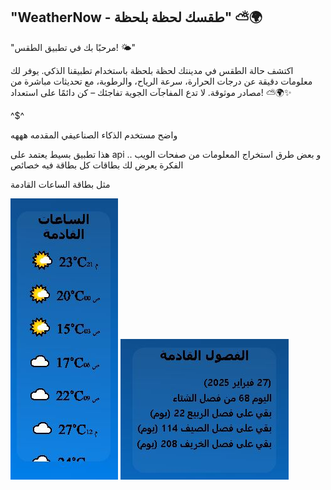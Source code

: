 ## "WeatherNow - طقسك لحظة بلحظة" ⛅🌍

"مرحبًا بك في تطبيق الطقس! 🌤️"

اكتشف حالة الطقس في مدينتك لحظة بلحظة باستخدام تطبيقنا الذكي. يوفر لك معلومات دقيقة عن درجات الحرارة، سرعة الرياح، والرطوبة، مع تحديثات مباشرة من مصادر موثوقة. لا تدع المفاجآت الجوية تفاجئك – كن دائمًا على استعداد! ⛅🌍✨    

^$^  

واضح مستخدم الذكاء الصناعيفي المقدمه هههه

هذا تطبيق بسيط يعتمد على api  و بعض طرق استخراج المعلومات من صفحات الويب ..
الفكرة يعرض لك بطاقات كل بطاقة فيه خصائص 

مثل بطاقة الساعات القادمة 


![](image/بطاقة1.JPG)
![](image/بطاقة2.JPG)
